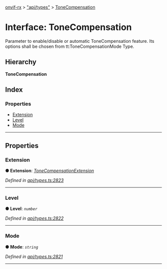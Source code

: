 [onvif-rx](../README.md) > ["api/types"](../modules/_api_types_.md) > [ToneCompensation](../interfaces/_api_types_.tonecompensation.md)

# Interface: ToneCompensation

Parameter to enable/disable or automatic ToneCompensation feature. Its options shall be chosen from tt:ToneCompensationMode Type.

## Hierarchy

**ToneCompensation**

## Index

### Properties

* [Extension](_api_types_.tonecompensation.md#extension)
* [Level](_api_types_.tonecompensation.md#level)
* [Mode](_api_types_.tonecompensation.md#mode)

---

## Properties

<a id="extension"></a>

###  Extension

**● Extension**: *[ToneCompensationExtension](_api_types_.tonecompensationextension.md)*

*Defined in [api/types.ts:2823](https://github.com/patrickmichalina/onvif-rx/blob/1596479/src/api/types.ts#L2823)*

___
<a id="level"></a>

###  Level

**● Level**: *`number`*

*Defined in [api/types.ts:2822](https://github.com/patrickmichalina/onvif-rx/blob/1596479/src/api/types.ts#L2822)*

___
<a id="mode"></a>

###  Mode

**● Mode**: *`string`*

*Defined in [api/types.ts:2821](https://github.com/patrickmichalina/onvif-rx/blob/1596479/src/api/types.ts#L2821)*

___

